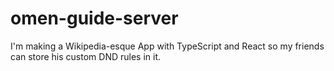 # omen-guide-server

I'm making a Wikipedia-esque App with TypeScript and React so my friends can store his custom DND rules in it.
